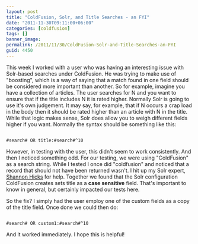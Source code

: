 ```yaml
---
layout: post
title: "ColdFusion, Solr, and Title Searches - an FYI"
date: "2011-11-30T09:11:00+06:00"
categories: [coldfusion]
tags: []
banner_image: 
permalink: /2011/11/30/ColdFusion-Solr-and-Title-Searches-an-FYI
guid: 4450
---
```


This week I worked with a user who was having an interesting issue with Solr-based searches under ColdFusion. He was trying to make use of "boosting", which is a way of saying that a match found in one field should be considered more important than another. So for example, imagine you have a collection of articles. The user searches for N and you want to ensure that if the title includes N it is rated higher. Normally Solr is going to use it's own judgement. It may say, for example, that if N occurs a crap load in the body then it should be rated higher than an article with N in the title. While that logic makes sense, Solr does allow you to weigh different fields higher if you want. Normally the syntax should be something like this:
<!--more-->
<p/>

<code>
#search# OR title:#search#^10
</code>

<p/>

However, in testing with the user, this didn't seem to work consistently. And then I noticed something odd. For our testing, we were using "ColdFusion" as a search string. While I tested I once did "coldfusion" and noticed that a record that should not have been returned wasn't. I hit up my Solr expert, <a href="http://www.iotashan.com/">Shannon Hicks</a> for help. Together we found that the Solr configuration ColdFusion creates sets title as a <b>case sensitive</b> field. That's important to know in general, but certainly impacted our tests here.

<p>

So the fix? I simply had the user employ one of the custom fields as a copy of the title field. Once done we could then do:

<p>

<code>
#search# OR custom1:#search#^10
</code>

<p>

And it worked immediately. I hope this is helpful!